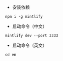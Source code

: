 
- 安装依赖
```
npm i -g mintlify
```

- 启动命令（中文） 
```
mintlify dev --port 3333
```

- 启动命令（英文）
```
cd en 